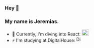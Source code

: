 ### Hey 👋
### My name is Jeremias.

- 🌱 Currently, I'm diving into React: <img src="https://upload.wikimedia.org/wikipedia/commons/thumb/a/a7/React-icon.svg/1150px-React-icon.svg.png"  alt="DigitalHouse" width="23" height="20">
- ⚡ I'm studying at DigitalHouse: <a href="https://digitalhouse.com"><img src="https://www.digitalhouse.com/favicon.ico"  alt="DigitalHouse" width="17" height="17"></a>


<!--
**JearCode/JearCode** is a ✨ _special_ ✨ repository because its `README.md` (this file) appears on your GitHub profile.

Here are some ideas to get you started:

- 🔭 I’m currently working on ...

- 👯 I’m looking to collaborate on ...
- 🤔 I’m looking for help with ...
- 💬 Ask me about ...
- 📫 How to reach me: ...
- 😄 Pronouns: ...
-  Fun fact: ...
-->
